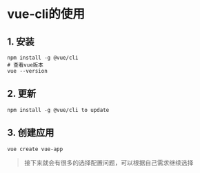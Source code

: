 # vue-cli的使用

## 1. 安装

```nodejs
npm install -g @vue/cli
# 查看vue版本
vue --version
```

## 2. 更新

```shell
npm install -g @vue/cli to update
```

## 3. 创建应用

```shell
vue create vue-app
```

> 接下来就会有很多的选择配置问题，可以根据自己需求继续选择
